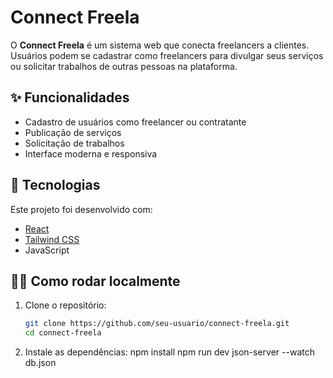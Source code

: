 # Connect Freela

O **Connect Freela** é um sistema web que conecta freelancers a clientes. Usuários podem se cadastrar como freelancers para divulgar seus serviços ou solicitar trabalhos de outras pessoas na plataforma.

## ✨ Funcionalidades

- Cadastro de usuários como freelancer ou contratante
- Publicação de serviços
- Solicitação de trabalhos
- Interface moderna e responsiva

## 🚀 Tecnologias

Este projeto foi desenvolvido com:

- [React](https://reactjs.org/)
- [Tailwind CSS](https://tailwindcss.com/)
- JavaScript

## 🧑‍💻 Como rodar localmente

1. Clone o repositório:
   ```bash
   git clone https://github.com/seu-usuario/connect-freela.git
   cd connect-freela

2. Instale as dependências:
    npm install 
    npm run dev
    json-server --watch db.json
